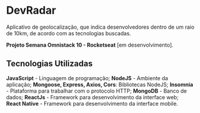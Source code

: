 # DevRadar
Aplicativo de geolocalização, que indica desenvolvedores dentro de um raio de 10km, de acordo com as tecnologias buscadas.

<!-- ![](demo.png) -->

**Projeto Semana Omnistack 10 - Rocketseat** [em desenvolvimento].

## Tecnologias Utilizadas
**JavaScript** - Linguagem de programação;
**NodeJS** - Ambiente da aplicação;
**Mongoose, Express, Axios, Cors**: Bibliotecas NodeJS;
**Insomnia** - Plataforma para trabalhar com o protocolo HTTP;
**MongoDB** - Banco de dados;
**ReactJs** - Framework para desenvolvimento da interface web;
**React Native** - Framework para desenvolvimento da interface mobile.